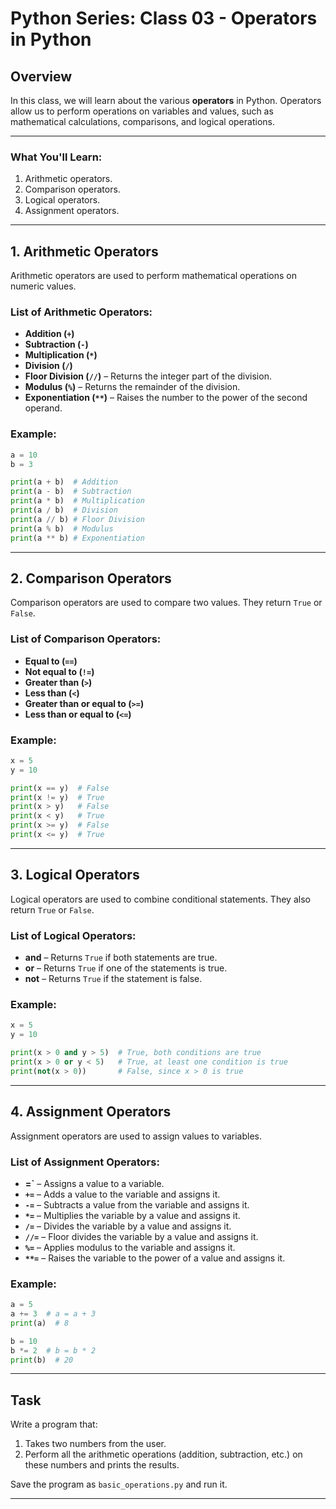 # Python Series: Class 03 - Operators in Python

## Overview

In this class, we will learn about the various **operators** in Python. Operators allow us to perform operations on variables and values, such as mathematical calculations, comparisons, and logical operations.

---

### What You'll Learn:
1. Arithmetic operators.
2. Comparison operators.
3. Logical operators.
4. Assignment operators.

---

## 1. Arithmetic Operators

Arithmetic operators are used to perform mathematical operations on numeric values.

### List of Arithmetic Operators:
- **Addition (`+`)**
- **Subtraction (`-`)**
- **Multiplication (`*`)**
- **Division (`/`)**
- **Floor Division (`//`)** – Returns the integer part of the division.
- **Modulus (`%`)** – Returns the remainder of the division.
- **Exponentiation (`**`)** – Raises the number to the power of the second operand.

### Example:
```python
a = 10
b = 3

print(a + b)  # Addition
print(a - b)  # Subtraction
print(a * b)  # Multiplication
print(a / b)  # Division
print(a // b) # Floor Division
print(a % b)  # Modulus
print(a ** b) # Exponentiation
```

---

## 2. Comparison Operators

Comparison operators are used to compare two values. They return `True` or `False`.

### List of Comparison Operators:
- **Equal to (`==`)**
- **Not equal to (`!=`)**
- **Greater than (`>`)**
- **Less than (`<`)**
- **Greater than or equal to (`>=`)**
- **Less than or equal to (`<=`)**

### Example:
```python
x = 5
y = 10

print(x == y)  # False
print(x != y)  # True
print(x > y)   # False
print(x < y)   # True
print(x >= y)  # False
print(x <= y)  # True
```

---

## 3. Logical Operators

Logical operators are used to combine conditional statements. They also return `True` or `False`.

### List of Logical Operators:
- **and** – Returns `True` if both statements are true.
- **or** – Returns `True` if one of the statements is true.
- **not** – Returns `True` if the statement is false.

### Example:
```python
x = 5
y = 10

print(x > 0 and y > 5)  # True, both conditions are true
print(x > 0 or y < 5)   # True, at least one condition is true
print(not(x > 0))       # False, since x > 0 is true
```

---

## 4. Assignment Operators

Assignment operators are used to assign values to variables.

### List of Assignment Operators:
- **=`** – Assigns a value to a variable.
- **`+=`** – Adds a value to the variable and assigns it.
- **`-=`** – Subtracts a value from the variable and assigns it.
- **`*=`** – Multiplies the variable by a value and assigns it.
- **`/=`** – Divides the variable by a value and assigns it.
- **`//=`** – Floor divides the variable by a value and assigns it.
- **`%=`** – Applies modulus to the variable and assigns it.
- **`**=`** – Raises the variable to the power of a value and assigns it.

### Example:
```python
a = 5
a += 3  # a = a + 3
print(a)  # 8

b = 10
b *= 2  # b = b * 2
print(b)  # 20
```

---

## Task

Write a program that:
1. Takes two numbers from the user.
2. Perform all the arithmetic operations (addition, subtraction, etc.) on these numbers and prints the results.

Save the program as `basic_operations.py` and run it.

---
